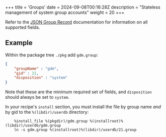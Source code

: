 +++
title = 'Groups'
date = 2024-09-08T00:16:28Z
description = "Stateless management of system group accounts"
weight = 20
+++

Refer to the [JSON Group Record](https://systemd.io/GROUP_RECORD/) documentation for information on all supported fields.

## Example

Within the package tree `./pkg` add `gdm.group`:

```json
{
    "groupName" : "gdm",
    "gid" : 21,
    "disposition" : "system"
}
```

Note that these are the minimum required set of fields, and `disposition` should always be set to `system`.

In your recipe's `install` section, you must install the file by group name *and* by gid to the `%(libdir)/userdb` directory:

```shell
    %install_file %(pkgdir)/gdm.group %(installroot)%(libdir)/userdb/gdm.group
    ln -s gdm.group %(installroot)%(libdir)/userdb/21.group
```
